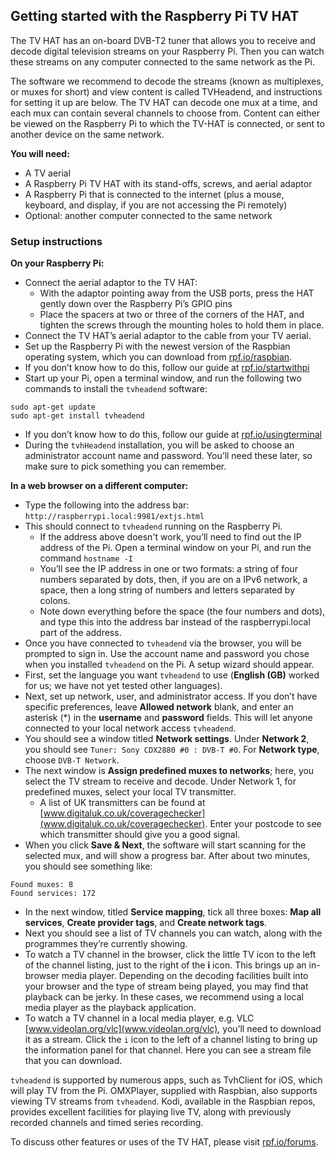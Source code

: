 ## Getting started with the Raspberry Pi TV HAT

The TV HAT has an on-board DVB-T2 tuner that allows you to receive and decode digital television streams on your Raspberry Pi. Then you can watch these streams on any computer connected to the same network as the Pi.

The software we recommend to decode the streams (known as multiplexes, or muxes for short) and view content is called TVHeadend, and instructions for setting it up are below. The TV HAT can decode one mux at a time, and each mux can contain several channels to choose from. Content can either be viewed on the Raspberry Pi to which the TV-HAT is connected, or sent to another device on the same network.

**You will need:**
* A TV aerial
* A Raspberry Pi TV HAT with its stand-offs, screws, and aerial adaptor
* A Raspberry Pi that is connected to the internet (plus a mouse, keyboard, and display, if
you are not accessing the Pi remotely)
* Optional: another computer connected to the same network

### Setup instructions

**On your Raspberry Pi:**

* Connect the aerial adaptor to the TV HAT:
  * With the adaptor pointing away from the USB ports, press the HAT gently down over the Raspberry Pi’s GPIO pins
  * Place the spacers at two or three of the corners of the HAT, and tighten the screws through the mounting
holes to hold them in place.
* Connect the TV HAT’s aerial adaptor to the cable from your TV aerial.
* Set up the Raspberry Pi with the newest version of the Raspbian operating system, which you can download from [rpf.io/raspbian](rpf.io/raspbian).
 * If you don’t know how to do this, follow our guide at [rpf.io/startwithpi](rpf.io/startwithpi)
* Start up your Pi, open a terminal window, and run the following two commands to install the `tvheadend` software:
```
sudo apt-get update
sudo apt-get install tvheadend
```
  * If you don’t know how to do this, follow our guide at [rpf.io/usingterminal](rpf.io/usingterminal)
* During the `tvhHeadend` installation, you will be asked to choose an administrator account name and password. You’ll need these later, so make sure to pick something you can remember.

**In a web browser on a different computer:**

* Type the following into the address bar: `http://raspberrypi.local:9981/extjs.html`
* This should connect to `tvheadend` running on the Raspberry Pi.
  * If the address above doesn't work, you’ll need to find out the IP address of the Pi. Open a terminal window on your Pi, and run the command `hostname -I`
  * You’ll see the IP address in one or two formats: a string of four numbers separated by dots, then, if you are on a IPv6 network, a space, then a long string of numbers and letters separated by colons.
  * Note down everything before the space (the four numbers and dots), and type this into the address bar instead of the raspberrypi.local part of the address.
* Once you have connected to `tvheadend` via the browser, you will be prompted to sign in. Use the account name and password you chose when you installed `tvheadend` on the Pi. A setup wizard should appear.
* First, set the language you want `tvheadend` to use (**English (GB)** worked for us; we have not yet tested other languages).
* Next, set up network, user, and administrator access. If you don’t have specific preferences, leave **Allowed network** blank, and enter an asterisk (*) in the **username** and **password** fields. This will let anyone connected to your local network access `tvheadend`.
* You should see a window titled **Network settings**. Under **Network 2**, you should see `Tuner: Sony CDX2880 #0 : DVB-T #0`. For **Network type**, choose `DVB-T Network`.
* The next window is **Assign predefined muxes to networks**; here, you select the TV stream to receive and decode. Under Network 1, for predefined muxes, select your local TV transmitter.
  * A list of UK transmitters can be found at [www.digitaluk.co.uk/coveragechecker](www.digitaluk.co.uk/coveragechecker). Enter your postcode to see which transmitter should give you a good signal.
* When you click **Save & Next**, the software will start scanning for the selected mux, and will show a progress bar. After about two minutes, you should see something like:
```
Found muxes: 8
Found services: 172
```
* In the next window, titled **Service mapping**, tick all three boxes: **Map all services**, **Create provider tags**, and **Create network tags**.
* Next you should see a list of TV channels you can watch, along with the programmes they’re currently showing.
* To watch a TV channel in the browser, click the little TV icon to the left of the channel
listing, just to the right of the **i** icon. This brings up an in-browser media player. Depending on the decoding facilities  built into your browser and the type of stream being played, you may find that playback can be jerky. In these cases, we recommend using a local media player as the playback application.
* To watch a TV channel in a local media player, e.g. VLC [www.videolan.org/vlc](www.videolan.org/vlc), you’ll need to download it as a stream. Click the `i` icon to the left of a channel listing to bring up the information panel for that channel. Here you can see a stream file that you can download.

`tvheadend` is supported by numerous apps, such as TvhClient for iOS, which will play TV from the Pi. OMXPlayer, supplied with Raspbian, also supports viewing TV streams from `tvheadend`. Kodi, available in the Raspbian repos, provides excellent facilities for playing live TV, along with previously recorded channels and timed series recording.

To discuss other features or uses of the TV HAT, please visit [rpf.io/forums](rpf.io/forums).
